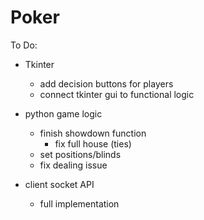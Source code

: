 # Poker

To Do:
- Tkinter
  - add decision buttons for players
  - connect tkinter gui to functional logic

- python game logic
  - finish showdown function
    - fix full house (ties)  
  - set positions/blinds
  - fix dealing issue

- client socket API 
  - full implementation
